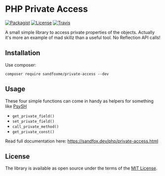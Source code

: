 # PHP Private Access

[![Packagist](https://img.shields.io/packagist/v/sandfoxme/private-access.svg?maxAge=2592000)](https://packagist.org/packages/sandfoxme/private-access)
[![License](https://img.shields.io/packagist/l/sandfoxme/private-access.svg?maxAge=2592000)](https://opensource.org/licenses/MIT)
[![Travis](https://img.shields.io/travis/arokettu/php-private-access.svg?maxAge=2592000)](https://travis-ci.org/sandfoxme/php-private-access)

A small simple library to access private properties of the objects.
Actually it's more an example of mad skillz than a useful tool.
No Reflection API calls!

## Installation

Use composer:

    composer require sandfoxme/private-access --dev


## Usage

These four simple functions can come in handy as helpers for something like [PsySH]

* `get_private_field()`
* `set_private_field()`
* `call_private_method()`
* `get_private_const()`

Read full documentation here: <https://sandfox.dev/php/private-access.html>

## License

The library is available as open source under the terms of the [MIT License].

[PsySH]: https://psysh.org/
[MIT License]: https://opensource.org/licenses/MIT
